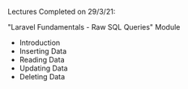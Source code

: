 Lectures Completed on 29/3/21:

"Laravel Fundamentals - Raw SQL Queries" Module
* Introduction
* Inserting Data
* Reading Data
* Updating Data
* Deleting Data